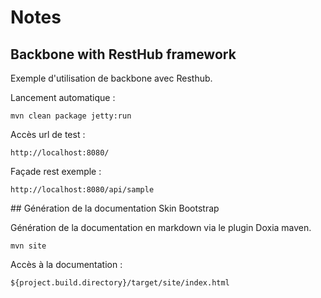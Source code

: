 # Notes

## Backbone with RestHub framework

Exemple d'utilisation de backbone avec Resthub.

Lancement automatique :

	mvn clean package jetty:run
	
Accès url de test :

	http://localhost:8080/
	
Façade rest exemple :

	http://localhost:8080/api/sample
	



## Génération de la documentation Skin Bootstrap

Génération de la documentation en markdown via le plugin Doxia maven.

	mvn site
	
Accès à la documentation :

	${project.build.directory}/target/site/index.html
	

	

